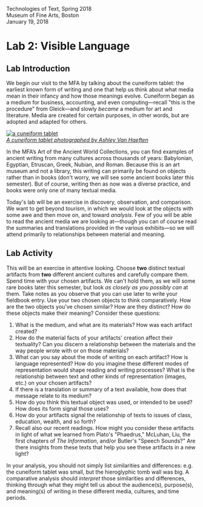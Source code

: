 Technologies of Text, Spring 2018  
Museum of Fine Arts, Boston  
January 19, 2018


# Lab 2: Visible Language

## Lab Introduction

We begin our visit to the MFA by talking about the cuneiform tablet: the earliest known form of writing and one that help us think about what media mean in their infancy and how those meanings evolve. Cuneiform began as a medium for business, accounting, and even computing—recall "this is the procedure" from Gleick—and slowly *became* a medium for art and literature. Media are created for certain purposes, in other words, but are adopted and adapted for others.

[![a cuneiform tablet](https://c1.staticflickr.com/9/8664/15824254903_12ba63f5a4_z.jpg "A Cuneiform Tablet")](https://flic.kr/p/q7krF6)  
[*A cuneiform tablet photographed by Ashley Van Haeften*](https://flic.kr/p/q7krF6)

In the MFA’s Art of the Ancient World Collections, you can find examples of ancient writing from many cultures across thousands of years: Babylonian, Egyptian, Etruscan, Greek, Nubian, and Roman. Because this is an art museum and not a library, this writing can primarily be found on objects rather than in books (don't worry, we will see some ancient books later this semester). But of course, writing then as now was a diverse practice, and books were only one of many textual media.

Today's lab will be an exercise in discovery, observation, and comparison. We want to get beyond *tourism*, in which we would look at the objects with some awe and then move on, and toward *analysis*. Few of you will be able to read the ancient media we are looking at—though you can of course read the summaries and translations provided in the various exhibits—so we will attend primarily to relationships between material and meaning.

## Lab Activity 

This will be an exercise in attentive looking. Choose **two** distinct textual artifacts from **two** different ancient cultures and carefully compare them. Spend time with your chosen artifacts. We can't hold them, as we will some rare books later this semester, but look *as closely as you possibly can* at them. Take notes as you observe that you can use later to write your fieldbook entry. Use your two chosen objects to think comparatively. How are the two objects you’ve chosen similar? How are they distinct? How do these objects make their meaning? Consider these questions:

1. What is the medium, and what are its materials? How was each artifact created?
2. How do the material facts of your artifacts' creation affect their textuality? Can you discern a relationship between the materials and the way people wrote with or on those materials?
3. What can you say about the mode of writing on each artifact? How is language represented? How do you imagine these different modes of representation would shape reading and writing processes?
What is the relationship between text and other kinds of representation (images, etc.) on your chosen artifacts?
4. If there is a translation or summary of a text available, how does that message relate to its medium?
5. How do you think this textual object was used, or intended to be used? How does its form signal those uses?
6. How do your artifacts signal the relationship of texts to issues of class, education, wealth, and so forth?
7. Recall also our recent readings. How might you consider these artifacts in light of what we learned from Plato's "Phaedrus," McLuhan, Liu, the first chapters of *The Information*, and/or Butler's "Speech Sounds?" Are there insights from these texts that help you see these artifacts in a new light?

In your analysis, you should not simply list similarities and differences: e.g. the cuneiform tablet was small, but the hieroglyphic tomb wall was big. A comparative analysis should *interpret* those similarities and differences, thinking through what they might tell us about the audience(s), purpose(s), and meaning(s) of writing in these different media, cultures, and time periods.